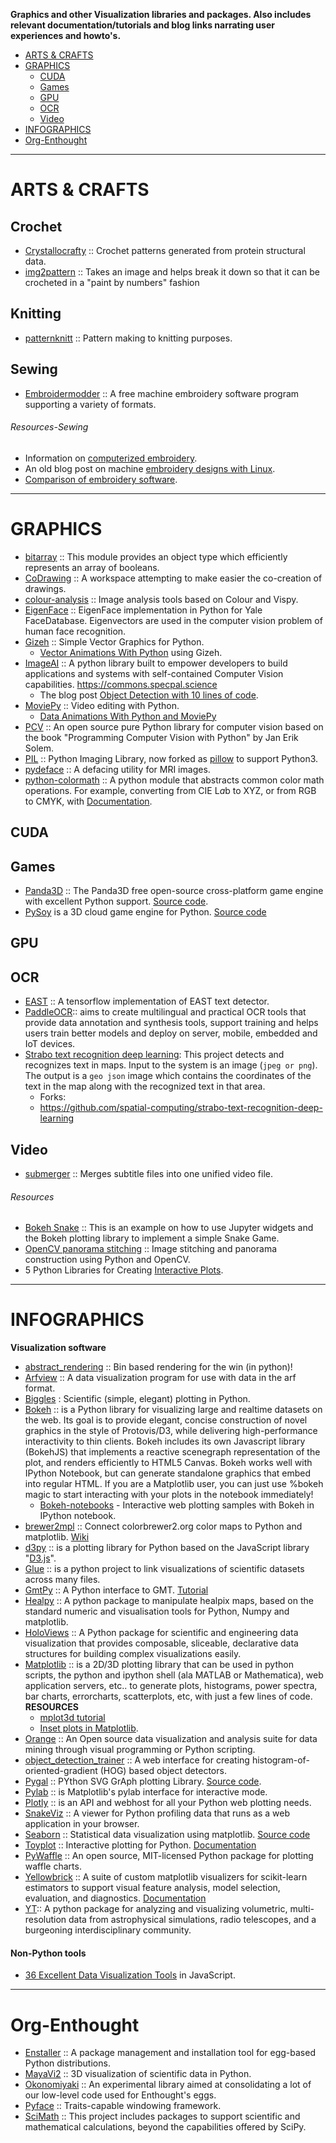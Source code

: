 **Graphics and other Visualization libraries and packages. Also includes relevant documentation/tutorials and blog links narrating user experiences and howto's.**

+ [ARTS & CRAFTS](#arts-&-crafts)
+ [GRAPHICS](#graphics)
   + [CUDA](#cuda) 
   + [Games](#games)
   + [GPU](#gpu)
   + [OCR](#ocr)
   + [Video](#video)
+ [INFOGRAPHICS](#infographics)
+ [Org-Enthought](#org-enthought)

----

# ARTS & CRAFTS
## Crochet
+ [Crystallocrafty](https://github.com/PerlJam/Crystallocrafty) :: Crochet patterns generated from protein structural data.
+ [img2pattern](https://github.com/g19fanatic/img2pattern) :: Takes an image and helps break it down so that it can be crocheted in a "paint by numbers" fashion 

## Knitting 
+ [patternknitt](https://github.com/Timian/patternknitt) :: Pattern making to knitting purposes.

## Sewing 
+ [Embroidermodder](https://github.com/Embroidermodder/Embroidermodder) :: A free machine embroidery software program supporting a variety of formats.

###### Resources-Sewing
+ Information on [computerized embroidery](http://edutechwiki.unige.ch/en/Computerized_embroidery).
+ An old blog post on machine [embroidery designs with Linux](http://libregraphicsworld.org/blog/entry/embroidery-design-on-linux-now-possible-with-thred).
+ [Comparison of embroidery software](https://en.wikipedia.org/wiki/Comparison_of_embroidery_software).

----

# GRAPHICS 
+ [bitarray](https://github.com/ilanschnell/bitarray) :: This module provides an object type which efficiently represents an array of booleans.
+ [CoDrawing](https://github.com/charlyoleg/CoDrawing) :: A workspace attempting to make easier the co-creation of drawings.
+ [colour-analysis](https://github.com/colour-science/colour-analysis) :: Image analysis tools based on Colour and Vispy.
+ [EigenFace](https://github.com/bugra/EigenFace) :: EigenFace implementation in Python for Yale FaceDatabase. Eigenvectors are used in the computer vision problem of human face recognition.
+ [Gizeh](https://github.com/Zulko/gizeh) :: Simple Vector Graphics for Python. 
   + [Vector Animations With Python](https://zulko.github.io/blog/2014/09/20/vector-animations-with-python/) using Gizeh.
+ [ImageAI](https://github.com/OlafenwaMoses/ImageAI) :: A python library built to empower developers to build applications and systems with self-contained Computer Vision capabilities. https://commons.specpal.science 
    + The blog post [Object Detection with 10 lines of code](https://towardsdatascience.com/object-detection-with-10-lines-of-code-d6cb4d86f606).
+ [MoviePy](http://zulko.github.io/moviepy/) :: Video editing with Python.
   + [Data Animations With Python and MoviePy](https://zulko.github.io/blog/2014/11/29/data-animations-with-python-and-moviepy/)
+ [PCV](https://github.com/jesolem/PCV) :: An open source pure Python library for computer vision based on the book "Programming Computer Vision with Python" by Jan Erik Solem. 
+ [PIL](http://www.pythonware.com/products/pil/) :: Python Imaging Library, now forked as [pillow](http://pillow.readthedocs.org/) to support Python3.
+ [pydeface](https://github.com/poldracklab/pydeface) :: A defacing utility for MRI images.
+ [python-colormath](https://github.com/gtaylor/python-colormath) :: A python module that abstracts common color math operations. For example, converting from CIE L*a*b to XYZ, or from RGB to CMYK, with [Documentation](http://python-colormath.readthedocs.org).


## CUDA
 
 
## Games
+ [Panda3D](https://www.panda3d.org/) :: The Panda3D free open-source cross-platform game engine with excellent Python support. [Source code](https://github.com/panda3d/panda3d).
+ [PySoy](http://www.pysoy.org/) is a 3D cloud game engine for Python. [Source code](http://hg.pysoy.org/pysoy)

## GPU

## OCR
+ [EAST](https://github.com/argman/EAST) :: A tensorflow implementation of EAST text detector.
+ [PaddleOCR](https://github.com/PaddlePaddle/PaddleOCR):: aims to create multilingual and practical OCR tools that provide data annotation and synthesis tools, support training and helps users train better models and deploy on server, mobile, embedded and IoT devices.
+ [Strabo text recognition deep learning](https://github.com/jamespjh/strabo-text-recognition-deep-learning): This project detects and recognizes text in maps. Input to the system is an image (`jpeg or png`). The output is a `geo json` image which contains the coordinates of the text in the map along with the recognized text in that area.
   + Forks:
   + https://github.com/spatial-computing/strabo-text-recognition-deep-learning

## Video
+ [submerger](https://github.com/grote/submerger) ::  Merges subtitle files into one unified video file.

###### Resources
+ [Bokeh Snake](https://github.com/akloster/bokeh-snake) :: This is an example on how to use Jupyter widgets and the Bokeh plotting library to implement a simple Snake Game.
+ [OpenCV panorama stitching](http://www.pyimagesearch.com/2016/01/11/opencv-panorama-stitching/) :: Image stitching and panorama construction using Python and OpenCV. 
+ 5 Python Libraries for Creating [Interactive Plots](https://blog.modeanalytics.com/python-interactive-plot-libraries/).

----

# INFOGRAPHICS
__Visualization software__
+ [abstract_rendering](https://github.com/ContinuumIO/abstract_rendering) :: Bin based rendering for the win (in python)! 
+ [Arfview](https://github.com/kylerbrown/arfview) :: A data visualization program for use with data in the arf format.
+ [Biggles](https://github.com/nolta/biggles) : Scientific (simple, elegant) plotting in Python.
+ [Bokeh](http://bokeh.pydata.org) :: is a Python library for visualizing large and realtime datasets on the web. Its goal is to provide elegant, concise construction of novel graphics in the style of Protovis/D3, while delivering high-performance interactivity to thin clients. Bokeh includes its own Javascript library (BokehJS) that implements a reactive scenegraph representation of the plot, and renders efficiently to HTML5 Canvas. Bokeh works well with IPython Notebook, but can generate standalone graphics that embed into regular HTML. If you are a Matplotlib user, you can just use %bokeh magic to start interacting with your plots in the notebook immediately!
   + [Bokeh-notebooks](https://github.com/ContinuumIO/bokeh-notebooks) - Interactive web plotting samples with Bokeh in IPython notebook.
+ [brewer2mpl](https://github.com/jiffyclub/brewer2mpl) :: Connect colorbrewer2.org color maps to Python and matplotlib. [Wiki](https://github.com/jiffyclub/brewer2mpl/wiki)
+ [d3py](https://github.com/mikedewar/d3py) :: is a plotting library for Python based on the JavaScript library "[D3.js](http://d3js.org/)".
+ [Glue](https://github.com/glue-viz/glue) :: is a python project to link visualizations of scientific datasets across many files.
+ [GmtPy](http://emolch.github.com/gmtpy) :: A Python interface to GMT. [Tutorial](http://emolch.github.io/gmtpy/tutorial.html)
+ [Healpy](https://github.com/healpy/healpy) :: A python package to manipulate healpix maps, based on the standard numeric and visualisation tools for Python, Numpy and matplotlib.
+ [HoloViews](http://ioam.github.io/holoviews) :: A Python package for scientific and engineering data visualization that provides composable, sliceable, declarative data structures for building complex visualizations easily.
+ [Matplotlib](http://matplotlib.org/) :: is a 2D/3D plotting library that can be used in python scripts, the python and ipython shell (ala MATLAB or Mathematica), web application servers, etc.. to generate plots, histograms, power spectra, bar charts, errorcharts, scatterplots, etc, with just a few lines of code.
   __RESOURCES__
   + [mplot3d tutorial](http://matplotlib.org/1.3.1/mpl_toolkits/mplot3d/tutorial.html)
   + [Inset plots in Matplotlib](http://scipython.com/blog/inset-plots-in-matplotlib/).
+ [Orange](http://orange.biolab.si) :: An Open source data visualization and analysis suite for data mining through visual programming or Python scripting.
+ [object_detection_trainer](https://github.com/seattle-police/object_detection_trainer) :: A web interface for creating histogram-of-oriented-gradient (HOG) based object detectors. 
+ [Pygal](http://pygal.org) :: PYthon SVG GrAph plotting Library. [Source code](https://github.com/Kozea/pygal).
+ [Pylab](http://wiki.scipy.org/PyLab) :: is Matplotlib's pylab interface for interactive mode.
+ [Plotly](https://plot.ly/python) :: is an API and webhost for all your Python web plotting needs.
+ [SnakeViz](https://github.com/jiffyclub/snakeviz) :: A viewer for Python profiling data that runs as a web application in your browser. 
+ [Seaborn](http://stanford.edu/~mwaskom/software/seaborn/) :: Statistical data visualization using matplotlib. [Source code](https://github.com/mwaskom/seaborn)
+ [Toyplot](https://github.com/sandialabs/toyplot) ::  Interactive plotting for Python. [Documentation](http://toyplot.readthedocs.org)
+ [PyWaffle](https://github.com/gyli/PyWaffle) :: An open source, MIT-licensed Python package for plotting waffle charts.
+ [Yellowbrick](https://github.com/DistrictDataLabs/yellowbrick) :: A suite of custom matplotlib visualizers for scikit-learn estimators to support visual feature analysis, model selection, evaluation, and diagnostics. [Documentation](http://www.scikit-yb.org/en/latest/)
+ [YT](http://yt-project.org/):: A python package for analyzing and visualizing volumetric, multi-resolution data from astrophysical simulations, radio telescopes, and a burgeoning interdisciplinary community.

#### Non-Python tools
+ [36 Excellent Data Visualization Tools](http://www.smashingapps.com/2014/06/30/36-excellent-data-visualization-tools.html) in JavaScript.

----

# Org-Enthought
+ [Enstaller](https://github.com/enthought/enstaller) :: A package management and installation tool for egg-based Python distributions.
+ [MayaVi2](http://github.com/enthought/mayavi) :: 3D visualization of scientific data in Python.
+ [Okonomiyaki](https://github.com/enthought/okonomiyaki) :: An experimental library aimed at consolidating a lot of our low-level code used for Enthought's eggs.
+ [Pyface](https://github.com/enthought/pyface) :: Traits-capable windowing framework.
+ [SciMath](https://github.com/enthought/scimath) :: This project includes packages to support scientific and mathematical calculations, beyond the capabilities offered by SciPy.
